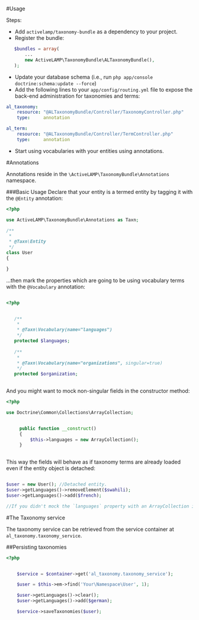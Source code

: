 #Usage

Steps:

* Add `activelamp/taxonomy-bundle` as a dependency to your project.
* Register the bundle:

```php
   $bundles = array(
       ...
       new ActiveLAMP\TaxonomyBundle\ALTaxonomyBundle(),
   );
```

* Update your database schema (i.e., run `php app/console doctrine:schema:update --force`)
* Add the following lines to your `app/config/routing.yml` file to expose the back-end administration for taxonomies and terms:

```yml
al_taxonomy:
    resource: "@ALTaxonomyBundle/Controller/TaxonomyController.php"
    type:     annotation

al_term:
    resource: "@ALTaxonomyBundle/Controller/TermController.php"
    type:     annotation
```

* Start using vocabularies with your entities using annotations.


#Annotations

Annotations reside in the `\ActiveLAMP\TaxonomyBundle\Annotations` namespace.

###Basic Usage
Declare that your entity is a termed entity by tagging it with the `@Entity` annotation:

```php
<?php

use ActiveLAMP\TaxonomyBundle\Annotations as Taxn;

/**
 *
 * @Taxn\Entity
 */
class User
{

}
```

...then mark the properties which are going to be using vocabulary terms with the `@Vocabulary` annotation:

```php

<?php


   /**
    *
    * @Taxn\Vocabulary(name="languages")
    */
   protected $languages;
   
   /**
    *
    * @Taxn\Vocabulary(name="organizations", singular=true)
    */
   protected $organization;
 
```

And you might want to mock non-singular fields in the constructor method:

```php
<?php

use Doctrine\Common\Collections\ArrayCollection;


     public function __construct()
     {
         $this->languages = new ArrayCollection();
     }
     
```

This way the fields will behave as if taxonomy terms are already loaded even if the entity object is detached:

```php

$user = new User(); //Detached entity.
$user->getLanguages()->removeElement($swahili);
$user->getLanguages()->add($french);

//If you didn't mock the `languages` property with an ArrayCollection instance, the last two calls will throw errors.

```

#The Taxonomy service

The taxonomy service can be retrieved from the service container at `al_taxonomy.taxonomy_service`.

##Persisting taxonomies

```php
<?php


    $service = $container->get('al_taxonomy.taxonomy_service');

    $user = $this->em->find('Your\Namespace\User', 1);

    $user->getLanguages()->clear();
    $user->getLanguages()->add($german);

    $service->saveTaxonomies($user);
```




